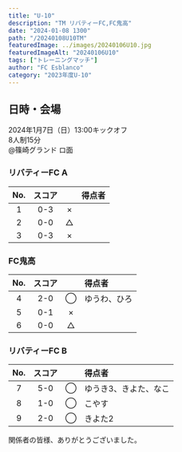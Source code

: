 ```yaml
---
title: "U-10"
description: "TM リバティーFC,FC鬼高"
date: "2024-01-08 1300"
path: "/20240108U10TM"
featuredImage: ../images/20240106U10.jpg
featuredImageAlt: "20240106U10"
tags: ["トレーニングマッチ"]
author: "FC Esblanco"
category: "2023年度U-10"
---
```


## 日時・会場
2024年1月7日（日）13:00キックオフ<br>
8人制15分<br>
@篠崎グランド ロ面

### リバティーFC A

| No.| スコア |   | 得点者  |
|:--:|:------:|:-:|:--------|
| 1  | 0-3 | × ||
| 2  | 0-0 | △ ||
| 3  | 0-3 | × ||

### FC鬼高

| No.| スコア |   | 得点者  |
|:--:|:------:|:-:|:--------|
| 4  | 2-0 | ◯ |ゆうわ、ひろ|
| 5  | 0-1 | × ||
| 6  | 0-0 | △ ||

### リバティーFC B

| No.| スコア |   | 得点者  |
|:--:|:------:|:-:|:--------|
| 7  | 5-0 | ◯ |ゆうき3、きよた、なこ|
| 8  | 1-0 | ◯ |こやす|
| 9  | 2-0 | ◯ |きよた2|


関係者の皆様、ありがとうございました。